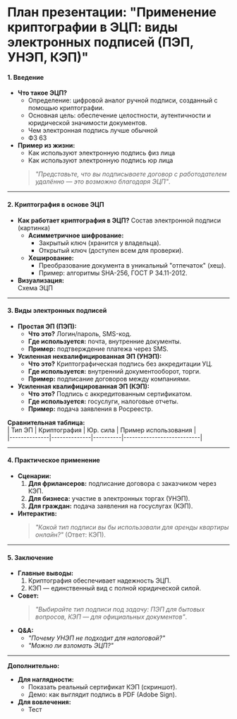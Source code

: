 # План презентации: **"Применение криптографии в ЭЦП: виды электронных подписей (ПЭП, УНЭП, КЭП)"**  

#### **1. Введение**  
- **Что такое ЭЦП?**  
  - Определение: цифровой аналог ручной подписи, созданный с помощью криптографии.
  - Основная цель: обеспечение целостности, аутентичности и юридической значимости документов.
  - Чем электронная подпись лучше обычной
  - ФЗ 63
- **Пример из жизни:**
  - Как используют электронную подпись физ лица
  - Как используют электронную подпись юр лица
  > *"Представьте, что вы подписываете договор с работодателем удалённо — это возможно благодаря ЭЦП"*.  

---

#### **2. Криптография в основе ЭЦП**  
- **Как работает криптография в ЭЦП?**
    Состав электронной подписи (картинка)  
  - **Асимметричное шифрование:**  
    - Закрытый ключ (хранится у владельца).  
    - Открытый ключ (доступен всем для проверки).  
  - **Хеширование:**  
    - Преобразование документа в уникальный "отпечаток" (хеш).  
    - Пример: алгоритмы SHA-256, ГОСТ Р 34.11-2012.  
- **Визуализация:**  
     Схема ЭЦП
---

#### **3. Виды электронных подписей**  
- **Простая ЭП (ПЭП):**  
  - **Что это?** Логин/пароль, SMS-код.  
  - **Где используется:** почта, внутренние документы.  
  - **Пример:** подтверждение платежа через SMS.  
- **Усиленная неквалифицированная ЭП (УНЭП):**  
  - **Что это?** Криптографическая подпись без аккредитации УЦ.  
  - **Где используется:** внутренний документооборот, торги.  
  - **Пример:** подписание договоров между компаниями.  
- **Усиленная квалифицированная ЭП (КЭП):**  
  - **Что это?** Подпись с аккредитованным сертификатом.  
  - **Где используется:** госуслуги, налоговые отчеты.  
  - **Пример:** подача заявления в Росреестр.  

**Сравнительная таблица:**  
| Тип ЭП       | Криптография | Юр. сила | Пример использования      |  
|--------------|--------------|----------|---------------------------|   

---

#### **4. Практическое применение**  
- **Сценарии:**  
  1. **Для фрилансеров:** подписание договора с заказчиком через КЭП.  
  2. **Для бизнеса:** участие в электронных торгах (УНЭП).  
  3. **Для граждан:** подача заявления на госуслугах (КЭП).  
- **Интерактив:**  
  > *"Какой тип подписи вы бы использовали для аренды квартиры онлайн?"* (Ответ: КЭП).  

---

#### **5. Заключение**  
- **Главные выводы:**  
  1. Криптография обеспечивает надежность ЭЦП.  
  2. КЭП — единственный вид с полной юридической силой.  
- **Совет:**  
  > *"Выбирайте тип подписи под задачу: ПЭП для бытовых вопросов, КЭП — для официальных документов"*.  
- **Q&A:**  
  - *"Почему УНЭП не подходит для налоговой?"*  
  - *"Можно ли взломать ЭЦП?"*  

---

**Дополнительно:**  
- **Для наглядности:**  
  - Показать реальный сертификат КЭП (скриншот).  
  - Демо: как выглядит подпись в PDF (Adobe Sign).  
- **Для вовлечения:**  
  - Тест
